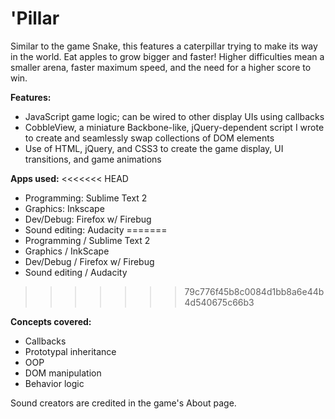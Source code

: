 'Pillar
======

Similar to the game Snake, this features a caterpillar trying to make its way in the world. Eat apples to grow bigger and faster! Higher difficulties mean a smaller arena, faster maximum speed, and the need for a higher score to win.

**Features:**
- JavaScript game logic; can be wired to other display UIs using callbacks
- CobbleView, a miniature Backbone-like, jQuery-dependent script I wrote to create and seamlessly swap collections of DOM elements
- Use of HTML, jQuery, and CSS3 to create the game display, UI transitions, and game animations

**Apps used:**
<<<<<<< HEAD
- Programming: Sublime Text 2
- Graphics: Inkscape
- Dev/Debug: Firefox w/ Firebug
- Sound editing: Audacity
=======
- Programming / Sublime Text 2
- Graphics / InkScape
- Dev/Debug / Firefox w/ Firebug
- Sound editing / Audacity
>>>>>>> 79c776f45b8c0084d1bb8a6e44b4d540675c66b3

**Concepts covered:**
- Callbacks
- Prototypal inheritance
- OOP
- DOM manipulation
- Behavior logic

Sound creators are credited in the game's About page.
